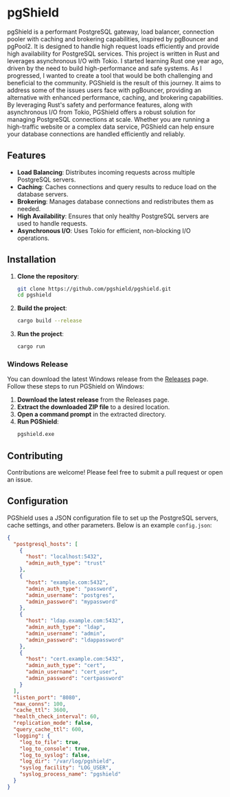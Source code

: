 # pgShield


pgShield is a performant PostgreSQL gateway, load balancer, connection pooler with caching and brokering capabilities, inspired by pgBouncer and pgPool2. 
It is designed to handle high request loads efficiently and provide high availability for PostgreSQL services. This project is written in Rust and leverages asynchronous I/O with Tokio.
I started learning Rust one year ago, driven by the need to build high-performance and safe systems. As I progressed, I wanted to create a tool that would be both challenging and beneficial to the community. 
PGShield is the result of this journey. It aims to address some of the issues users face with pgBouncer, providing an alternative with enhanced performance, caching, and brokering capabilities.
By leveraging Rust's safety and performance features, along with asynchronous I/O from Tokio, PGShield offers a robust solution for managing PostgreSQL connections at scale. 
Whether you are running a high-traffic website or a complex data service, PGShield can help ensure your database connections are handled efficiently and reliably.



## Features

- **Load Balancing**: Distributes incoming requests across multiple PostgreSQL servers.
- **Caching**: Caches connections and query results to reduce load on the database servers.
- **Brokering**: Manages database connections and redistributes them as needed.
- **High Availability**: Ensures that only healthy PostgreSQL servers are used to handle requests.
- **Asynchronous I/O**: Uses Tokio for efficient, non-blocking I/O operations.

## Installation

1. **Clone the repository**:
    ```sh
    git clone https://github.com/pgshield/pgshield.git
    cd pgshield
    ```

2. **Build the project**:
    ```sh
    cargo build --release
    ```

3. **Run the project**:
    ```sh
    cargo run
    ```

### Windows Release

You can download the latest Windows release from the [Releases](https://github.com/pgshield/pgshield/releases) page. Follow these steps to run PGShield on Windows:

1. **Download the latest release** from the Releases page.
2. **Extract the downloaded ZIP file** to a desired location.
3. **Open a command prompt** in the extracted directory.
4. **Run PGShield**:
    ```sh
    pgshield.exe
    ```

## Contributing
Contributions are welcome! Please feel free to submit a pull request or open an issue.

## Configuration

PGShield uses a JSON configuration file to set up the PostgreSQL servers, cache settings, and other parameters. Below is an example `config.json`:

```json
{
  "postgresql_hosts": [
    {
      "host": "localhost:5432",
      "admin_auth_type": "trust"
    },
    {
      "host": "example.com:5432",
      "admin_auth_type": "password",
      "admin_username": "postgres",
      "admin_password": "mypassword"
    },
    {
      "host": "ldap.example.com:5432",
      "admin_auth_type": "ldap",
      "admin_username": "admin",
      "admin_password": "ldappassword"
    },
    {
      "host": "cert.example.com:5432",
      "admin_auth_type": "cert",
      "admin_username": "cert_user",
      "admin_password": "certpassword"
    }
  ],
  "listen_port": "8080",
  "max_conns": 100,
  "cache_ttl": 3600,
  "health_check_interval": 60,
  "replication_mode": false,
  "query_cache_ttl": 600,
  "logging": {
    "log_to_file": true,
    "log_to_console": true,
    "log_to_syslog": false,
    "log_dir": "/var/log/pgshield",
    "syslog_facility": "LOG_USER",
    "syslog_process_name": "pgshield"
  }
}




